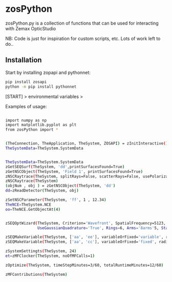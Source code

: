 # zosPython

zosPython.py is a collection of functions that can be used for interacting with Zemax OpticStudio

NB: Code is just for inspiration for custom scripts, etc. Lots of work left to do..

## Installation

Start by installing zopapi and pythonnet:

```bash
pip install zosapi
python -m pip install pythonnet
```
[START] > environmental variables >


Examples of usage:

```bash

import numpy as np
import matplotlib.pyplot as plt
from zosPython import *


(TheConnection, TheApplication, TheSystem, ZOSAPI) = zInitInteractive()
TheSystemData=TheSystem.SystemData


TheSystemData=TheSystem.SystemData
zGetSEQSurf(TheSystem, 'dd',printSurfacesFound=True)
zGetNSCObject(TheSystem, 'Field 1', printSurfacesFound=True)
zNSCRaytrace(TheSystem, splitRays=False, scatterRays=False, usePolarization=False, ignoreErrors=False, saveRays='JCRAYSFilt01.ZRD', rayFilter='H2', clearDetectors=True, numberOfCores=8)
zNSCRaytrace(TheSystem)
(objNum , obj ) = zGetNSCObject(TheSystem, 'dd')
dd=zReadDetector(TheSystem, obj)

zSetNSCParameter(TheSystem, 'ff', 1 , 12.34)
TheNCE=TheSystem.NCE
oo=TheNCE.GetObjectAt(4)


zSEQOptWizard(TheSystem, Criterion='Wavefront', SpatialFrequency=5123, Type='RMS' , Reference='Centroid',
              UseGaussianQuadrature='True', Rings=6, Arms='8arms'5, StartAt=27,  OptimizeForManufacturingYield=True, ManufacturingYieldWeight=0.5, MaxDistortionPct=False)

zSEQMakeVariable(TheSystem, ['aa', 'ee'], variableOrFixed='variable', radiusOrThic='thic')
zSEQMakeVariable(TheSystem, ['aa', 'cc'], variableOrFixed='fixed', radiusOrThic='radius')

zSystemSettingts(TheSystem, 24)
et=zMFClocker(TheSystem, noOfMFCalls=1)

zOptimize(TheSystem, timeStepMinutes=3/60, totalRuntimeMinutes=12/60)

zMFContributions(TheSystem)
```
